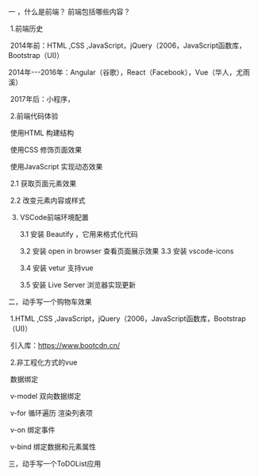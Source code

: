 一 ，什么是前端？ 前端包括哪些内容？

​	1.前端历史

​		2014年前：HTML ,CSS ,JavaScript，jQuery（2006，JavaScript函数库，Bootstrap（UI)）

​		2014年---2016年：Angular（谷歌），React（Facebook），Vue（华人，尤雨溪）

​		2017年后：小程序，

​	2.前端代码体验

​		使用HTML           构建结构

​		使用CSS              修饰页面效果

​		使用JavaScript     实现动态效果

​		2.1 获取页面元素效果

​		2.2 改变元素内容或样式

 3. VSCode前端环境配置

    3.1 安装 Beautify ，它用来格式化代码

    3.2 安装 open in browser  查看页面展示效果
    3.3 安装 vscode-icons

    3.4 安装 vetur                    支持vue

    3.5 安装  Live Server         浏览器实现更新	

二，动手写一个购物车效果

​	1.HTML ,CSS ,JavaScript，jQuery（2006，JavaScript函数库，Bootstrap（UI)）

​		引入库：https://www.bootcdn.cn/

​	2.非工程化方式的vue

​		数据绑定

​		v-model 双向数据绑定

​		v-for 循环遍历 渲染列表项

​		v-on 绑定事件

​		v-bind 绑定数据和元素属性



三，动手写一个ToDOList应用